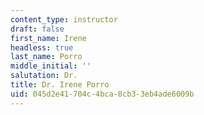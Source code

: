 ```yaml
---
content_type: instructor
draft: false
first_name: Irene
headless: true
last_name: Porro
middle_initial: ''
salutation: Dr.
title: Dr. Irene Porro
uid: 045d2e41-704c-4bca-8cb3-3eb4ade6009b
---
```

